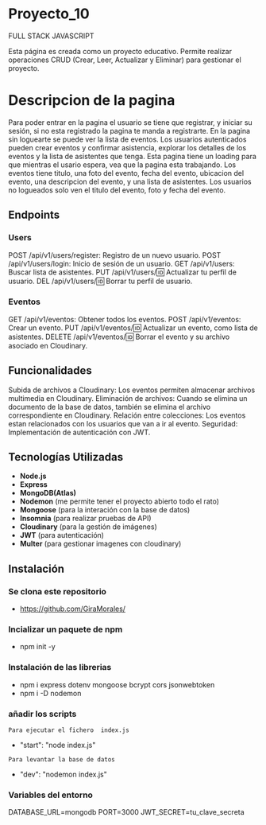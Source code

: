 # Proyecto_10

FULL STACK JAVASCRIPT

Esta página es creada como un proyecto educativo.
Permite realizar operaciones CRUD (Crear, Leer, Actualizar y Eliminar) para gestionar el proyecto.

# Descripcion de la pagina

Para poder entrar en la pagina el usuario se tiene que registrar, y iniciar su sesión, si no esta registrado la pagina te manda a registrarte.
En la pagina sin loguearte se puede ver la lista de eventos.
Los usuarios autenticados pueden crear eventos y confirmar asistencia, explorar los detalles de los eventos y la lista de asistentes que tenga.
Esta pagina tiene un loading para que mientras el usario espera, vea que la pagina esta trabajando.
Los eventos tiene titulo, una foto del evento, fecha del evento, ubicacion del evento, una descripcion del evento, y una lista de asistentes.
Los usuarios no logueados solo ven el titulo del evento, foto y fecha del evento.

## Endpoints

### Users

POST /api/v1/users/register: Registro de un nuevo usuario.
POST /api/v1/users/login: Inicio de sesión de un usuario.
GET /api/v1/users: Buscar lista de asistentes.
PUT /api/v1/users/:id: Actualizar tu perfil de usuario.
DEL /api/v1/users/:id: Borrar tu perfil de usuario.

### Eventos

GET /api/v1/eventos: Obtener todos los eventos.
POST /api/v1/eventos: Crear un evento.
PUT /api/v1/eventos/:id: Actualizar un evento, como lista de asistentes.
DELETE /api/v1/eventos/:id: Borrar el evento y su archivo asociado en Cloudinary.

## Funcionalidades

Subida de archivos a Cloudinary: Los eventos permiten almacenar archivos multimedia en Cloudinary.
Eliminación de archivos: Cuando se elimina un documento de la base de datos, también se elimina el archivo correspondiente en Cloudinary.
Relación entre colecciones: Los eventos estan relacionados con los usuarios que van a ir al evento.
Seguridad: Implementación de autenticación con JWT.

## Tecnologías Utilizadas

- **Node.js** 
- **Express**
- **MongoDB(Atlas)**
- **Nodemon** (me permite tener el proyecto abierto todo el rato)
- **Mongoose** (para la interación con la base de datos)
- **Insomnia** (para realizar pruebas de API)
- **Cloudinary** (para la gestión de imágenes)
- **JWT** (para autenticación)
- **Multer** (para gestionar imagenes con cloudinary)

## Instalación

### Se clona este repositorio

- https://github.com/GiraMorales/


### Incializar un paquete de npm

- npm init -y


### Instalación de las librerias

- npm i express dotenv mongoose bcrypt cors jsonwebtoken
- npm i -D nodemon


### añadir los scripts

`Para ejecutar el fichero  index.js`

- "start": "node index.js"

`Para levantar la base de datos`

- "dev": "nodemon index.js"


### Variables del entorno

DATABASE_URL=mongodb
PORT=3000
JWT_SECRET=tu_clave_secreta
